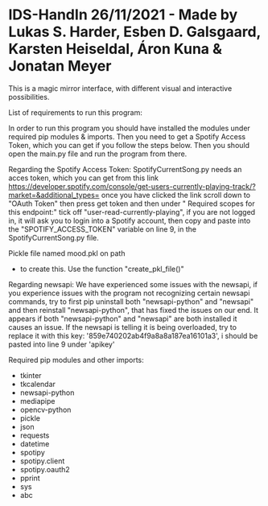 # IDS-HandIn 26/11/2021 - Made by Lukas S. Harder, Esben D. Galsgaard, Karsten Heiseldal, Áron Kuna & Jonatan Meyer

This is a magic mirror interface, with different visual and interactive possibilities.

List of requirements to run this program:

In order to run this program you should have installed the modules under required pip modules & imports. Then you need to get a Spotify Access Token, which you can get if you follow the steps below. Then you should open the main.py file and run the program from there. 

Regarding the Spotify Access Token: 
SpotifyCurrentSong.py needs an acces token, which you can get from this link https://developer.spotify.com/console/get-users-currently-playing-track/?market=&additional_types= once you have clicked the link scroll down to "OAuth Token" then press get token and then under " Required scopes for this endpoint:" tick off "user-read-currently-playing", if you are not logged in, it will ask you to login into a Spotify account, then copy and paste into the "SPOTIFY_ACCESS_TOKEN" variable on line 9, in the SpotifyCurrentSong.py file.


Pickle file named mood.pkl on path
 - to create this. Use the function "create_pkl_file()"

Regarding newsapi:
We have experienced some issues with the newsapi, if you experience issues with the program not recognizing certain newsapi commands, try to first pip uninstall both "newsapi-python" and "newsapi" and then reinstall "newsapi-python", that has fixed the issues on our end. It appears if both "newsapi-python" and "newsapi" are both installed it causes an issue. 
If the newsapi is telling it is being overloaded, try to replace it with this key: '859e740202ab4f9a8a8a187ea16101a3', i should be pasted into line 9 under 'apikey'


Required pip modules and other imports:

- tkinter
- tkcalendar
- newsapi-python
- mediapipe
- opencv-python
- pickle
- json
- requests
- datetime
- spotipy
- spotipy.client
- spotipy.oauth2
- pprint
- sys
- abc

